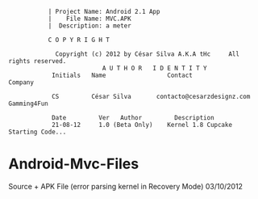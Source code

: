                | Project Name: Android 2.1 App                                               
               |    File Name: MVC.APK                                                         
               |  Description: a meter                                                         

               C O P Y R I G H T                                               
               
                 Copyright (c) 2012 by César Silva A.K.A tHc     All rights reserved.   
                              A U T H O R   I D E N T I T Y                           
                Initials   Name                 Contact                       Company    

                CS         César Silva       contacto@cesarzdesignz.com        Gamming4Fun

                Date         Ver   Author         Description                                 
                21-08-12     1.0 (Beta Only)    Kernel 1.8 Cupcake     Starting Code...       


Android-Mvc-Files
=================

Source + APK File  (error parsing kernel in Recovery Mode) 03/10/2012